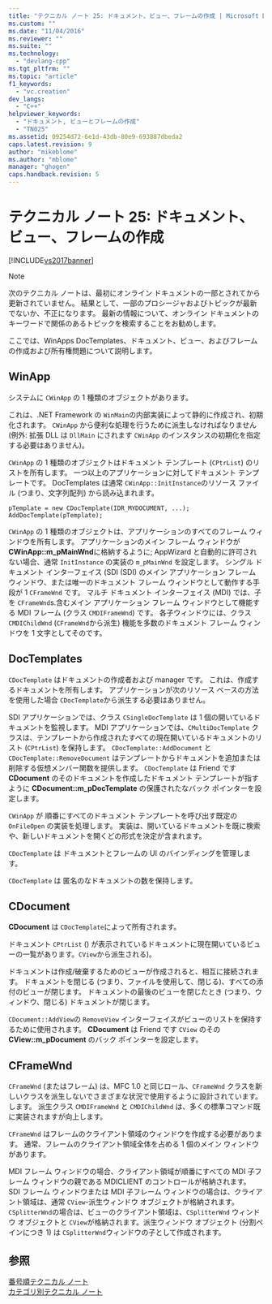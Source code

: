 ```yaml
---
title: "テクニカル ノート 25: ドキュメント、ビュー、フレームの作成 | Microsoft Docs"
ms.custom: ""
ms.date: "11/04/2016"
ms.reviewer: ""
ms.suite: ""
ms.technology: 
  - "devlang-cpp"
ms.tgt_pltfrm: ""
ms.topic: "article"
f1_keywords: 
  - "vc.creation"
dev_langs: 
  - "C++"
helpviewer_keywords: 
  - "ドキュメント, ビューとフレームの作成"
  - "TN025"
ms.assetid: 09254d72-6e1d-43db-80e9-693887dbeda2
caps.latest.revision: 9
author: "mikeblome"
ms.author: "mblome"
manager: "ghogen"
caps.handback.revision: 5
---
```

# テクニカル ノート 25: ドキュメント、ビュー、フレームの作成
[!INCLUDE[vs2017banner](../assembler/inline/includes/vs2017banner.md)]

> [!NOTE]
>  次のテクニカル ノートは、最初にオンライン ドキュメントの一部とされてから更新されていません。  結果として、一部のプロシージャおよびトピックが最新でないか、不正になります。  最新の情報について、オンライン ドキュメントのキーワードで関係のあるトピックを検索することをお勧めします。  
  
 ここでは、WinApps DocTemplates、ドキュメント、ビュー、およびフレームの作成および所有権問題について説明します。  
  
## WinApp  
 システムに `CWinApp` の 1 種類のオブジェクトがあります。  
  
 これは、.NET Framework の `WinMain`の内部実装によって静的に作成され、初期化されます。  `CWinApp` から便利な処理を行うために派生しなければなりません \(例外: 拡張 DLL は `DllMain` にされます `CWinApp` のインスタンスの初期化を指定する必要はありません\)。  
  
 `CWinApp` の 1 種類のオブジェクトはドキュメント テンプレート \(`CPtrList`\) のリストを所有します。  一つ以上のアプリケーションに対してドキュメント テンプレートです。  DocTemplates は通常 `CWinApp::InitInstance`のリソース ファイル \(つまり、文字列配列\) から読み込まれます。  
  
```  
pTemplate = new CDocTemplate(IDR_MYDOCUMENT, ...);  
AddDocTemplate(pTemplate);  
```  
  
 `CWinApp` の 1 種類のオブジェクトは、アプリケーションのすべてのフレーム ウィンドウを所有します。  アプリケーションのメイン フレーム ウィンドウが **CWinApp::m\_pMainWnd**に格納するように; AppWizard と自動的に許可されない場合、通常 `InitInstance` の実装の `m_pMainWnd` を設定します。  シングル ドキュメント インターフェイス \(SDI \(SDI\) のメイン アプリケーション フレーム ウィンドウ、または唯一のドキュメント フレーム ウィンドウとして動作する手段が 1 `CFrameWnd` です。  マルチ ドキュメント インターフェイス \(MDI\) では、子を `CFrameWnd`s.含むメイン アプリケーション フレーム ウィンドウとして機能する MDI フレーム \(クラス `CMDIFrameWnd`\) です。  各子ウィンドウには、クラス `CMDIChildWnd` \(`CFrameWnd`から派生\) 機能を多数のドキュメント フレーム ウィンドウを 1 文字としてそのです。  
  
## DocTemplates  
 `CDocTemplate` はドキュメントの作成者および manager です。  これは、作成するドキュメントを所有します。  アプリケーションが次のリソース ベースの方法を使用した場合 `CDocTemplate`から派生する必要はありません。  
  
 SDI アプリケーションでは、クラス `CSingleDocTemplate` は 1 個の開いているドキュメントを監視します。  MDI アプリケーションでは、`CMultiDocTemplate` クラスは、テンプレートから作成されたすべての現在開いているドキュメントのリスト \(`CPtrList`\) を保持します。  `CDocTemplate::AddDocument` と `CDocTemplate::RemoveDocument` はテンプレートからドキュメントを追加または削除する仮想メンバー関数を提供します。  `CDocTemplate` は Friend です **CDocument** のそのドキュメントを作成したドキュメント テンプレートが指すように **CDocument::m\_pDocTemplate** の保護されたなバック ポインターを設定します。  
  
 `CWinApp` が 順番にすべてのドキュメント テンプレートを呼び出す既定の `OnFileOpen` の実装を処理します。  実装は、開いているドキュメントを既に検索や、新しいドキュメントを開くどの形式を決定が含まれます。  
  
 `CDocTemplate` は ドキュメントとフレームの UI のバインディングを管理します。  
  
 `CDocTemplate` は 匿名のなドキュメントの数を保持します。  
  
## CDocument  
 **CDocument** は `CDocTemplate`によって所有されます。  
  
 ドキュメント `CPtrList` \(\) が表示されているドキュメントに現在開いているビューの一覧があります。`CView`から派生される\)。  
  
 ドキュメントは作成\/破棄するためのビューが作成されると、相互に接続されます。  ドキュメントを閉じる \(つまり、ファイルを使用して、閉じる\)、すべての添付のビューが閉じます。  ドキュメントの最後のビューを閉じたとき \(つまり、ウィンドウ、閉じる\) ドキュメントが閉じます。  
  
 `CDocument::AddView`の `RemoveView` インターフェイスがビューのリストを保持するために使用されます。  **CDocument** は Friend です `CView` のその **CView::m\_pDocument** のバック ポインターを設定します。  
  
## CFrameWnd  
 `CFrameWnd` \(またはフレーム\) は、MFC 1.0 と同じロール、`CFrameWnd` クラスを新しいクラスを派生しないでさまざまな状況で使用するように設計されています。します。  派生クラス `CMDIFrameWnd` と `CMDIChildWnd` は、多くの標準コマンド既に実装されますが向上します。  
  
 `CFrameWnd` はフレームのクライアント領域のウィンドウを作成する必要があります。  通常、フレームのクライアント領域全体を占める 1 個のメイン ウィンドウがあります。  
  
 MDI フレーム ウィンドウの場合、クライアント領域が順番にすべての MDI 子フレーム ウィンドウの親である MDICLIENT のコントロールが格納されます。  SDI フレーム ウィンドウまたは MDI 子フレーム ウィンドウの場合は、クライアント領域は、通常 `CView`\-派生ウィンドウ オブジェクトが格納されます。  `CSplitterWnd`の場合は、ビューのクライアント領域は、`CSplitterWnd` ウィンドウ オブジェクトと `CView`が格納されます。派生ウィンドウ オブジェクト \(分割ペインにつき 1\) は `CSplitterWnd`ウィンドウの子として作成されます。  
  
## 参照  
 [番号順テクニカル ノート](../mfc/technical-notes-by-number.md)   
 [カテゴリ別テクニカル ノート](../mfc/technical-notes-by-category.md)